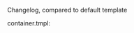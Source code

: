 Changelog, compared to default template

container.tmpl:

<!-- changed by MH on 1/7/2019 from default template. See "MH" below -->
